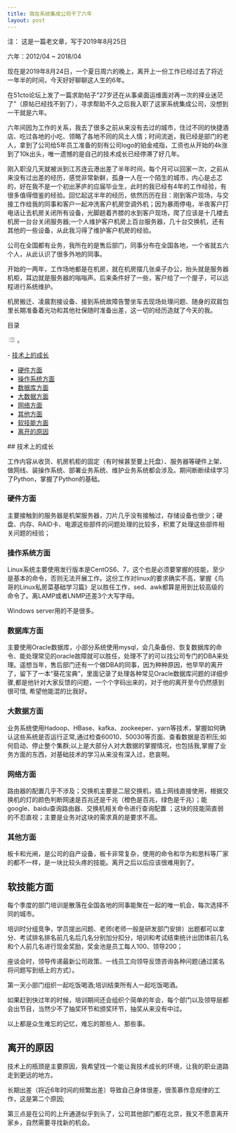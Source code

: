 ```yaml
---
title: 我在系统集成公司干了六年
layout: post
---
```


注： 这是一篇老文章，写于2019年8月25日

六年：2012/04 ~ 2018/04

现在是2019年8月24日，一个夏日周六的晚上，离开上一份工作已经过去了将近一年半的时间，今天好好聊聊这人生的6年。

在51cto论坛上发了一篇求助帖子“27岁还在从事桌面运维面对再一次的择业迷茫了”（原帖已经找不到了），寻求帮助不久之后我入职了这家系统集成公司，没想到一干就是六年。

六年间因为工作的关系，我去了很多之前从来没有去过的城市，住过不同的快捷酒店、吃过各地的小吃、领略了各地不同的风土人情；时间流逝，我已经是部门的老人，拿到了公司给5年员工准备的刻有公司logo的铂金戒指，工资也从开始的4k涨到了10k出头，唯一遗憾的是自己的技术成长已经停滞了好几年。

刚入职没几天就被派到江苏连云港出差了半年时间，每个月可以回家一次，之前从来没有过出差的经历，感觉非常新鲜，孤身一人在一个陌生的城市，内心是忐忑的，好在我不是一个初出茅庐的应届毕业生，此时的我已经有4年的工作经验，有很多值得借鉴的经验。回忆起这半年的经历，依然历历在目：刚到客户现场，与交接工作给我的同事和客户一起冲洗客户机房空调外机；因为暴雨停电，半夜客户打电话让去机房关闭所有设备，光脚趟着齐膝的水到客户现场，爬了应该是十几楼去机房一台台关闭服务器;一个人维护客户机房上百台服务器，几十台交换机，还有其他的一些设备，从此我习得了维护客户机房的经验。

公司在全国都有业务，我所在的是售后部门，同事分布在全国各地，一个省就五六个人，从此认识了很多外地的同事。

开始的一两年，工作场地都是在机房，就在机房摆几张桌子办公，抬头就是服务器机柜，耳边就是服务器的嗡嗡声。后来条件好了一些，客户给了一个屋子，可以远程进行系统维护。

机房搬迁、凌晨割接设备、接到系统故障告警坐车去现场处理问题、随身的双肩包里长期准备着光功和其他社保随时准备出差，这一切的经历造就了今天的我。

<div class="ez-toc-v2_0_66_1 counter-hierarchy ez-toc-counter ez-toc-grey ez-toc-container-direction" id="ez-toc-container"><div class="ez-toc-title-container">目录

<span class="ez-toc-title-toggle">[<span class="ez-toc-js-icon-con"><span class=""><span class="eztoc-hide" style="display:none;">Toggle</span><span class="ez-toc-icon-toggle-span"><svg class="list-377408" fill="none" height="20px" style="fill: #999;color:#999" viewbox="0 0 24 24" width="20px" xmlns="http://www.w3.org/2000/svg"><path d="M6 6H4v2h2V6zm14 0H8v2h12V6zM4 11h2v2H4v-2zm16 0H8v2h12v-2zM4 16h2v2H4v-2zm16 0H8v2h12v-2z" fill="currentColor"></path></svg><svg baseprofile="tiny" class="arrow-unsorted-368013" height="10px" style="fill: #999;color:#999" version="1.2" viewbox="0 0 24 24" width="10px" xmlns="http://www.w3.org/2000/svg"><path d="M18.2 9.3l-6.2-6.3-6.2 6.3c-.2.2-.3.4-.3.7s.1.5.3.7c.2.2.4.3.7.3h11c.3 0 .5-.1.7-.3.2-.2.3-.5.3-.7s-.1-.5-.3-.7zM5.8 14.7l6.2 6.3 6.2-6.3c.2-.2.3-.5.3-.7s-.1-.5-.3-.7c-.2-.2-.4-.3-.7-.3h-11c-.3 0-.5.1-.7.3-.2.2-.3.5-.3.7s.1.5.3.7z"></path></svg></span></span></span>](#)</span></div><nav>- [技术上的成长](http://thinknotes.cn/2024/03/02/i_work_in_a_system_integration_company_six_years/#%E6%8A%80%E6%9C%AF%E4%B8%8A%E7%9A%84%E6%88%90%E9%95%BF "技术上的成长")
  - [硬件方面](http://thinknotes.cn/2024/03/02/i_work_in_a_system_integration_company_six_years/#%E7%A1%AC%E4%BB%B6%E6%96%B9%E9%9D%A2 "硬件方面")
  - [操作系统方面](http://thinknotes.cn/2024/03/02/i_work_in_a_system_integration_company_six_years/#%E6%93%8D%E4%BD%9C%E7%B3%BB%E7%BB%9F%E6%96%B9%E9%9D%A2 "操作系统方面")
  - [数据库方面](http://thinknotes.cn/2024/03/02/i_work_in_a_system_integration_company_six_years/#%E6%95%B0%E6%8D%AE%E5%BA%93%E6%96%B9%E9%9D%A2 "数据库方面")
  - [大数据方面](http://thinknotes.cn/2024/03/02/i_work_in_a_system_integration_company_six_years/#%E5%A4%A7%E6%95%B0%E6%8D%AE%E6%96%B9%E9%9D%A2 "大数据方面")
  - [网络方面](http://thinknotes.cn/2024/03/02/i_work_in_a_system_integration_company_six_years/#%E7%BD%91%E7%BB%9C%E6%96%B9%E9%9D%A2 "网络方面")
  - [其他方面](http://thinknotes.cn/2024/03/02/i_work_in_a_system_integration_company_six_years/#%E5%85%B6%E4%BB%96%E6%96%B9%E9%9D%A2 "其他方面")
- [软技能方面](http://thinknotes.cn/2024/03/02/i_work_in_a_system_integration_company_six_years/#%E8%BD%AF%E6%8A%80%E8%83%BD%E6%96%B9%E9%9D%A2 "软技能方面")
- [离开的原因](http://thinknotes.cn/2024/03/02/i_work_in_a_system_integration_company_six_years/#%E7%A6%BB%E5%BC%80%E7%9A%84%E5%8E%9F%E5%9B%A0 "离开的原因")

</nav></div>## <span class="ez-toc-section" id="%E6%8A%80%E6%9C%AF%E4%B8%8A%E7%9A%84%E6%88%90%E9%95%BF"></span>技术上的成长<span class="ez-toc-section-end"></span>

工作内容从收货、机房机柜的固定（有时候甚至要上托盘）、服务器等硬件上架、做网线、装操作系统、部署业务系统、维护业务系统都会涉及。期间断断续续学习了Python，掌握了Python的基础。

### <span class="ez-toc-section" id="%E7%A1%AC%E4%BB%B6%E6%96%B9%E9%9D%A2"></span>硬件方面<span class="ez-toc-section-end"></span>

主要接触到的服务器是机架服务器，刀片几乎没有接触过，存储设备也很少；硬盘、内存、RAID卡、电源这些部件的问题处理的比较多，积累了处理这些部件相关问题的经验；

### <span class="ez-toc-section" id="%E6%93%8D%E4%BD%9C%E7%B3%BB%E7%BB%9F%E6%96%B9%E9%9D%A2"></span>操作系统方面<span class="ez-toc-section-end"></span>

Linux系统主要使用发行版本是CentOS6、7，这个也是必须要掌握的技能，至少是基本的命令，否则无法开展工作。这份工作对linux的要求确实不高，掌握《鸟哥的Linux私房菜基础学习篇》足以胜任工作，sed、awk都算是用到比较高级的命令了。离LAMP或者LNMP还差3个大写字母。

Windows server用的不是很多。

### <span class="ez-toc-section" id="%E6%95%B0%E6%8D%AE%E5%BA%93%E6%96%B9%E9%9D%A2"></span>数据库方面<span class="ez-toc-section-end"></span>

主要使用Oracle数据库，小部分系统使用mysql，会几条备份、恢复数据库的命令、能处理常见的oracle故障就可以胜任，处理不了的可以找公司专门的DBA来处理。遥想当年，售后部门还有一个做DBA的同事，因为种种原因，他早早的离开了，留下了一本“葵花宝典”，里面记录了处理各种常见Oracle数据库问题的详细步骤,都是他针对大家反馈的问题，一个个字码出来的，对于他的离开至今仍然感到很可惜, 希望他能混的比我好。

### <span class="ez-toc-section" id="%E5%A4%A7%E6%95%B0%E6%8D%AE%E6%96%B9%E9%9D%A2"></span>大数据方面<span class="ez-toc-section-end"></span>

业务系统使用Hadoop、HBase、kafka、zookeeper、yarn等技术，掌握如何确认这些系统是否运行正常,通过检查60010、50030等页面、查看数据是否积压;如何启动、停止整个集群;以上是大部分人对大数据的掌握情况，也包括我,掌握了业务方面的东西，对基础技术的学习从来没有深入过，悲哀啊。

### <span class="ez-toc-section" id="%E7%BD%91%E7%BB%9C%E6%96%B9%E9%9D%A2"></span>网络方面<span class="ez-toc-section-end"></span>

路由器的配置几乎不涉及；交换机主要是二层交换机，插上网线直接使用，根据交换机的灯的颜色判断网速是百兆还是千兆（橙色是百兆，绿色是千兆）；能google、baidu查询路由器、交换机相关命令进行查询配置 ；这块的技能简直弱的不忍直视；主要是业务对这块的需求真的是要求不高。

### <span class="ez-toc-section" id="%E5%85%B6%E4%BB%96%E6%96%B9%E9%9D%A2"></span>其他方面<span class="ez-toc-section-end"></span>

板卡和光闸，是公司的自产设备，板卡非常复杂，使用的命令和华为和思科等厂家的都不一样，是一块比较头疼的技能。离开之后以后应该很难用到了。

## <span class="ez-toc-section" id="%E8%BD%AF%E6%8A%80%E8%83%BD%E6%96%B9%E9%9D%A2"></span>软技能方面<span class="ez-toc-section-end"></span>

每个季度的部门培训是散落在全国各地的同事能聚在一起的唯一机会，每次选择不同的城市。

培训时分组竞争，学员提出问题、老师(老师一般是研发部门安排）出题都可以拿分、考试排名排名前几名后几名分别加分扣分，培训和考试结束统计出团体前几名和个人前几名进行现金奖励，奖金池是员工每人100、领导200；

座谈会时，领导传递最新公司政策、一线员工向领导反馈咨询各种问题(通过匿名将问题写到纸上的方式）。

第一天小部门组织一起吃饭喝酒;培训结束所有人一起吃饭喝酒。

如果赶到快过年的时候，培训期间还会组织个简单的年会，每个部门以及领导层都会出节目，当然少不了抽奖环节和颁奖环节，抽奖从来没有中过。

以上都是众生难忘的记忆，难忘的那些人、那些事。

## <span class="ez-toc-section" id="%E7%A6%BB%E5%BC%80%E7%9A%84%E5%8E%9F%E5%9B%A0"></span>离开的原因<span class="ez-toc-section-end"></span>

技术上的瓶颈是主要原因，我希望找一个能让我技术成长的环境，让我的职业道路走到更远的地方。

长期出差（将近6年时间的频繁出差）导致自己身体很差，很羡慕作息规律的工作，这是第二个原因;

第三点是在公司的上升通道似乎到头了，公司其他部门都在北京，我又不愿意离开家乡，自然需要寻找新的机会。